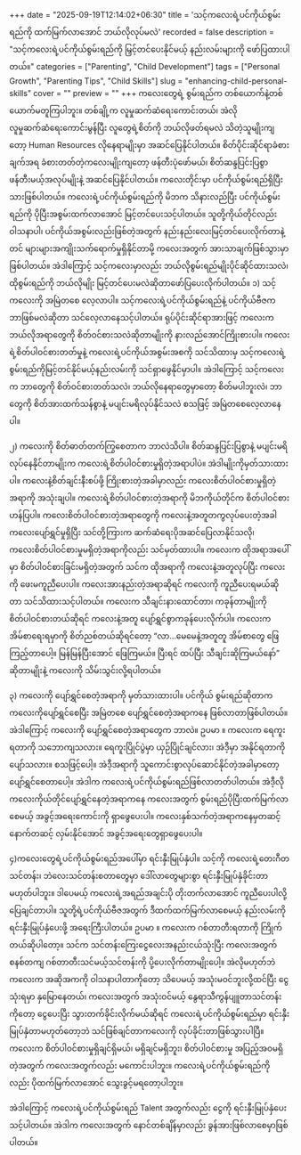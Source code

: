 +++
date = "2025-09-19T12:14:02+06:30"
title = 'သင့်ကလေးရဲ့ပင်ကိုယ်စွမ်းရည်ကို ထက်မြက်လာအောင် ဘယ်လိုလုပ်မလဲ'
recorded = false
description = "သင့်ကလေးရဲ့ပင်ကိုယ်စွမ်းရည်ကို မြှင့်တင်ပေးနိုင်မယ့် နည်းလမ်းများကို ဖော်ပြထားပါတယ်။"
categories = ["Parenting", "Child Development"]
tags = ["Personal Growth", "Parenting Tips", "Child Skills"]
slug = "enhancing-child-personal-skills"
cover = ""
preview = ""
+++
ကလေးတွေရဲ့ စွမ်းရည်က တစ်ယောက်နဲ့တစ်ယောက်မတူကြပါဘူး။ တစ်ချို့က လူမှုဆက်ဆံရေးကောင်းတယ်၊ အဲလိုလူမှုဆက်ဆံရေးကောင်းမွန်ပြီး လူတွေရဲ့စိတ်ကို ဘယ်လိုဖတ်ရမလဲ သိတဲ့သူမျိုးကျတော့ Human Resources လိုနေရာမျိုးမှာ အဆင်ပြေနိုင်ပါတယ်။ စိတ်ပိုင်းဆိုင်ရာခံစားချက်အရ ခံစားတတ်တဲ့ကလေးမျိုးကျတော့ ဖန်တီးပုံဖော်မယ်၊ စိတ်ဆန္ဒပြင်းပြစွာ ဖန်တီးမယ့်အလုပ်မျိုးနဲ့ အဆင်ပြေနိုင်ပါတယ်။ ကလေးတိုင်းမှာ ပင်ကိုယ်စွမ်းရည်ရှိပြီးသားဖြစ်ပါတယ်။ ကလေးရဲ့ပင်ကိုယ်စွမ်းရည်ကို မိဘက သိနားလည်ပြီး ပင်ကိုယ်စွမ်းရည်ကို ပိုပြီးအစွမ်းထက်လာအောင် မြင့်တင်ပေးသင့်ပါတယ်။ သူတို့ကိုယ်တိုင်လည်း ဝါသနာပါ၊ ပင်ကိုယ်အစွမ်းလည်းဖြစ်တဲ့အတွက် နည်းနည်းလေးမြင့်တင်ပေးလိုက်တာနဲ့တင် များများအကျိုးသက်ရောက်မှုရှိနိုင်တာမို့ ကလေးအတွက် အားသာချက်ဖြစ်သွားမှာဖြစ်ပါတယ်။ အဲဒါကြောင့် သင့်ကလေးမှာလည်း ဘယ်လိုစွမ်းရည်မျိုးပိုင်ဆိုင်ထားသလဲ၊ ထိုစွမ်းရည်ကို ဘယ်လိုမျိုး မြင့်တင်ပေးမလဲဆိုတာဖော်ပြပေးလိုက်ပါတယ်။
၁) သင့်ကလေးကို အမြဲတစေ လေ့လာပါ။
သင့်ကလေးရဲ့ပင်ကိုယ်စွမ်းရည်နဲ့ ပင်ကိုယ်ဗီဇက ဘာဖြစ်မလဲဆိုတာ သင်လေ့လာနေသင့်ပါတယ်။ ရုပ်ပိုင်းဆိုင်ရာအားဖြင့် ကလေးက ဘယ်လိုအရာတွေကို စိတ်ဝင်စားသလဲဆိုတာမျိုးကို နားလည်အောင်ကြိုးစားပါ။ ကလေးရဲ့စိတ်ပါဝင်စားတတ်မှုနဲ့ ကလေးရဲ့ပင်ကိုယ်အစွမ်းအစကို သင်သိထားမှ သင့်ကလေးရဲ့စွမ်းရည်ကိုမြင့်တင်နိုင်မယ့်နည်းလမ်းကို သင်ရှာဖွေနိုင်မှာပါ။ အဲဒါကြောင့် သင့်ကလေးက ဘာတွေကို စိတ်ဝင်စားတတ်သလဲ၊ ဘယ်လိုနေရာတွေမှာတော့ စိတ်မပါဘူးလဲ၊ ဘာတွေကို စိတ်အားထက်သန်စွာနဲ့ မပျင်းမရိလုပ်နိုင်သလဲ စသဖြင့် အမြဲတစေလေ့လာနေပါ။

၂) ကလေးကို စိတ်ဓာတ်တက်ကြွစေတာက ဘာလဲသိပါ။
စိတ်ဆန္ဒပြင်းပြစွာနဲ့ မပျင်းမရိလုပ်နေနိုင်တာမျိုးက ကလေးရဲ့စိတ်ပါဝင်စားမှုရှိတဲ့အရာပါပဲ။ အဲဒါမျိုးကိုမှတ်သားထားပါ။ ကလေးနဲ့စိတ်ချင်းနီးစပ်ဖို့ ကြိုးစားတဲ့အခါမှာလည်း ကလေးစိတ်ပါဝင်စားမှုရှိတဲ့အရာကို အသုံးချပါ။ ကလေးရဲ့စိတ်ပါဝင်စားတဲ့အရာကို မိဘကိုယ်တိုင်က စိတ်ပါဝင်စားဟန်ပြပါ။ ကလေးစိတ်ပါဝင်စားတဲ့အရာတွေကို ကလေးနဲ့အတူတကွလုပ်ပေးတဲ့အခါ ကလေးပျော်ရွှင်မှုရှိပြီး သင်တို့ကြားက ဆက်ဆံရေးပိုအဆင်ပြေလာနိုင်သလို၊ ကလေးစိတ်ပါဝင်စားမှုမရှိတဲ့အရာကိုလည်း သင်မှတ်ထားပါ။ ကလေးက ထိုအရာအပေါ်မှာ စိတ်ပါဝင်စားခြင်းမရှိတဲ့အတွက် သင်က ထိုအရာကို ကလေးနဲ့အတူလုပ်ပြီး ကလေးကို ဖေးမကူညီပေးပါ။ ကလေးအားနည်းတဲ့အရာဆိုရင် ကလေးကို ကူညီပေးရမယ်ဆိုတာ သင်သိထားသင့်ပါတယ်။ ကလေးက သီချင်းနားထောင်တာ၊ ကခုန်တာမျိုးကို စိတ်ပါဝင်စားတယ်ဆိုရင် ကလေးနဲ့အတူ ပျော်ရွှင်စွာကခုန်ပေးလိုက်ပါ။ ကလေးက အိမ်စာရေးရမှာကို စိတ်ညစ်တယ်ဆိုရင်တော့ “လာ…မေမေနဲ့အတူတူ အိမ်စာတွေ ဖြေကြည့်တာပေါ့။ မြန်မြန်ပြီးအောင် ဖြေကြမယ်။ ပြီးရင် ထပ်ပြီး သီချင်းဆိုကြမယ်နော်” ဆိုတာမျိုးနဲ့ ကလေးကို သိမ်းသွင်းလို့ရပါတယ်။

၃) ကလေးကို ပျော်ရွှင်စေတဲ့အရာကို မှတ်သားထားပါ။
ပင်ကိုယ် စွမ်းရည်ဆိုတာက ကလေးကိုပျော်ရွှင်စေပြီး အမြဲတစေ ပျော်ရွှင်စေတဲ့အရာကနေ ဖြစ်လာတာဖြစ်ပါတယ်။ အဲဒါကြောင့် ကလေးကို ပျော်ရွှင်စေတဲ့အရာတွေက ဘာလဲ။ ဥပမာ ။ ကလေးက ရေကူးရတာကို သဘောကျသလား။ ရေကူးပြိုင်ပွဲမှာ ယှဉ်ပြိုင်ချင်လား၊ အဲဒီ့မှာ အနိုင်ရတာကို ပျော်သလား။ စသဖြင့်ပေါ့။ အဲဒီ့အရာကို သူကောင်းစွာလုပ်ဆောင်နိုင်တဲ့အခါမှာတော့ ပျော်ရွှင်စေတာပေါ့။ အဲဒါက ကလေးရဲ့ပင်ကိုယ်စွမ်းရည်ဖြစ်လာတတ်ပါတယ်။
အဲဒီ့လို ကလေးကိုယ်တိုင်ပျော်ရွှင်နေတဲ့အရာကနေ ကလေးအတွက် စွမ်းရည်ပိုပြီးထက်မြက်လာစေမယ့် အခွင့်အရေးကောင်းကို ရှာဖွေပေးပါ။ ကလေးနှစ်သက်တဲ့အရာကနေမှတဆင့် နောက်တဆင့် လှမ်းနိုင်အောင် အခွင့်အရေးတွေရှာဖွေပေးပါ။

၄)ကလေးတွေရဲ့ပင်ကိုယ်စွမ်းရည်အပေါ်မှာ ရင်းနှီးမြုပ်နှံပါ။
သင့်ကို ကလေးရဲ့တေးဂီတသင်တန်း၊ ဘဲလေးသင်တန်းစတာတွေမှာ ဒေါ်လာတွေများစွာ ရင်းနှီးမြုပ်နှံခိုင်းတာမဟုတ်ပါဘူး။ ဒါပေမယ့် ကလေးရဲ့အရည်အချင်းပို တိုးတက်လာအောင် ကူညီပေးပါလို့ ပြေချင်တာပါ။ သူတို့ရဲ့ပင်ကိုယ်ဗီဇအတွက် ဒီထက်ထက်မြက်လာစေမယ့် နည်းလမ်းကို ရင်းနှီးမြုပ်နှံပေးဖို့ အရေးကြီးပါတယ်။ ဥပမာ ။ ကလေးက ဂစ်တာတီးရတာကို ကြိုက်တယ်ဆိုပါတော့။ သင်က သင်တန်းကြေးငွေလေးအနည်းငယ်သုံးပြီး ကလေးအတွက် စနစ်တကျ ဂစ်တာတီးသင်မယ့်သင်တန်းကို ပို့ပေးလိုက်တာမျိုးပေါ့။ အဲလိုမဟုတ်ဘဲ ကလေးက အဆိုအကကို ဝါသနာပါတာကိုတော့ သိပေမယ့် အသုံးမဝင်ဘူးလို့ထင်ပြီး ငွေသုံးရမှာ နှမြောနေတယ်၊ ကလေးအတွက် အသုံးဝင်မယ့် နွေရာသီကွန်ပျူတာသင်တန်းကိုတော့ ငွေပေးပြီး သွားတက်ခိုင်းလိုက်မယ်ဆိုရင် ကလေးရဲ့ပင်ကိုယ်စွမ်းရည်မှာ ရင်းနှီးမြုပ်နှံတာမဟုတ်တော့ဘဲ သင်ဖြစ်ချင်တာကလေးကို လုပ်ခိုင်းတာဖြစ်သွားပါပြီ။ ကလေးက စိတ်ပါဝင်စားမှုရှိချင်ရှိမယ်၊ မရှိချင်မရှိဘူး၊ စိတ်ပါဝင်စားမှု အပြည့်အဝမရှိတဲ့အတွက် ကလေးအတွက်လည်း မကောင်းပါဘူး။ ကလေးရဲ့ပင်ကိုယ်စွမ်းရည်ကိုလည်း ပိုထက်မြက်လာအောင် သွေးခွင့်မရတော့ပါဘူး။

အဲဒါကြောင့် ကလေးရဲ့ပင်ကိုယ်စွမ်းရည် Talent အတွက်လည်း ငွေကို ရင်းနှီးမြုပ်နှံပေးသင့်ပါတယ်။ အဲဒါက ကလေးအတွက် နောင်တစ်ချိန်မှာလည်း ခွန်အားဖြစ်လာစေမှာဖြစ်ပါတယ်။